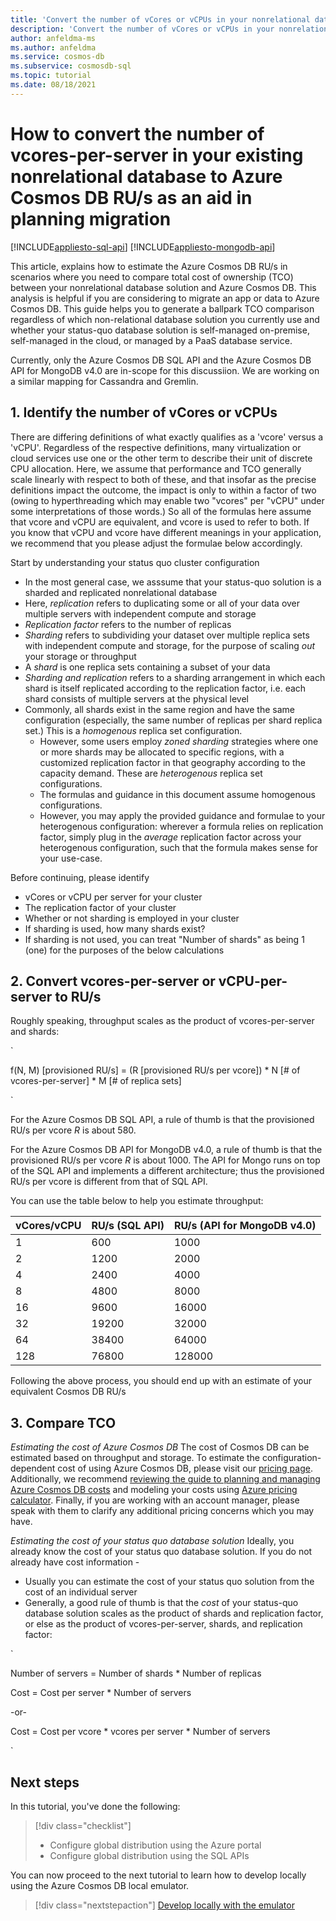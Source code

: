 ```yaml
---
title: 'Convert the number of vCores or vCPUs in your nonrelational database to Azure Cosmos DB RU/s'
description: 'Convert the number of vCores or vCPUs in your nonrelational database to Azure Cosmos DB RU/s'
author: anfeldma-ms
ms.author: anfeldma
ms.service: cosmos-db
ms.subservice: cosmosdb-sql
ms.topic: tutorial
ms.date: 08/18/2021
---
```

# How to convert the number of vcores-per-server in your existing nonrelational database to Azure Cosmos DB RU/s as an aid in planning migration
[!INCLUDE[appliesto-sql-api](includes/appliesto-sql-api.md)]
[!INCLUDE[appliesto-mongodb-api](includes/appliesto-mongodb-api.md)]

This article, explains how to estimate the Azure Cosmos DB RU/s in scenarios where you need to compare total cost of ownership (TCO) between your nonrelational database solution and Azure Cosmos DB.  This analysis is helpful if you are considering to migrate an app or data to Azure Cosmos DB. This guide helps you to generate a ballpark TCO comparison regardless of which non-relational database solution you currently use and whether your status-quo database solution is self-managed on-premise, self-managed in the cloud, or managed by a PaaS database service.

Currently, only the Azure Cosmos DB SQL API and the Azure Cosmos DB API for MongoDB v4.0 are in-scope for this discussiion. We are working on a similar mapping for Cassandra and Gremlin.

## 1. Identify the number of vCores or vCPUs

There are differing definitions of what exactly qualifies as a 'vcore' versus a 'vCPU'. Regardless of the respective definitions, many virtualization or cloud services use one or the other term to describe their unit of discrete CPU allocation. Here, we assume that performance and TCO generally scale linearly with respect to both of these, and that insofar as the precise definitions impact the outcome, the impact is only to within a factor of two (owing to hyperthreading which may enable two "vcores" per "vCPU" under some interpretations of those words.) So all of the formulas here assume that vcore and vCPU are equivalent, and vcore is used to refer to both. If you know that vCPU and vcore have different meanings in your application, we recommend that you please adjust the formulae below accordingly.

Start by understanding your status quo cluster configuration
* In the most general case, we asssume that your status-quo solution is a sharded and replicated nonrelational database
* Here, *replication* refers to duplicating some or all of your data over multiple servers with independent compute and storage
* *Replication factor* refers to the number of replicas
* *Sharding* refers to subdividing your dataset over multiple replica sets with independent compute and storage, for the purpose of scaling *out* your storage or throughput
* A *shard* is one replica sets containing a subset of your data
* *Sharding and replication* refers to a sharding arrangement in which each shard is itself replicated according to the replication factor, i.e. each shard consists of multiple servers at the physical level
* Commonly, all shards exist in the same region and have the same configuration (especially, the same number of replicas per shard replica set.) This is a *homogenous* replica set configuration.
    * However, some users employ *zoned sharding* strategies where one or more shards may be allocated to specific regions, with a customized replication factor in that geography according to the capacity demand. These are *heterogenous* replica set configurations.
    * The formulas and guidance in this document assume homogenous configurations.
    * However, you may apply the provided guidance and formulae to your heterogenous configuration: wherever a formula relies on replication factor, simply plug in the *average* replication factor across your heterogenous configuration, such that the formula makes sense for your use-case.
    
Before continuing, please identify
* vCores or vCPU per server for your cluster
* The replication factor of your cluster
* Whether or not sharding is employed in your cluster
* If sharding is used, how many shards exist?
* If sharding is not used, you can treat "Number of shards" as being 1 (one) for the purposes of the below calculations

## 2. Convert vcores-per-server or vCPU-per-server to RU/s


Roughly speaking, throughput scales as the product of vcores-per-server and shards:

`

f(N, M) [provisioned RU/s] = (R [provisioned RU/s per vcore]) 
                                * N [# of vcores-per-server]
                                * M [# of replica sets]

`

For the Azure Cosmos DB SQL API, a rule of thumb is that the provisioned RU/s per vcore *R* is about 580.

For the Azure Cosmos DB API for MongoDB v4.0, a rule of thumb is that the provisioned RU/s per vcore *R* is about 1000. The API for Mongo runs on top of the SQL API and implements a different architecture; thus the provisioned RU/s per vcore is different from that of SQL API.

You can use the table below to help you estimate throughput:


| vCores/vCPU | RU/s (SQL API) | RU/s (API for MongoDB v4.0) |
|-------------|----------------|------------------|
| 1           | 600            |            1000  |
| 2           | 1200            |            2000  |
| 4           | 2400            |            4000  |
| 8           | 4800            |            8000  |
| 16           | 9600            |            16000  |
| 32           | 19200            |            32000  |
| 64           | 38400            |            64000  |
| 128           | 76800            |            128000  |

Following the above process, you should end up with an estimate of your equivalent Cosmos DB RU/s

## 3. Compare TCO

*Estimating the cost of Azure Cosmos DB* The cost of Cosmos DB can be estimated based on throughput and storage. To estimate the configuration-dependent cost of using Azure Cosmos DB, please visit our [pricing page](https://azure.microsoft.com/pricing/details/cosmos-db/). Additionally, we recommend [reviewing the guide to planning and managing Azure Cosmos DB costs](https://docs.microsoft.com/azure/cosmos-db/plan-manage-costs) and modeling your costs using [Azure pricing calculator](https://azure.microsoft.com/pricing/calculator/). Finally, if you are working with an account manager, please speak with them to clarify any additional pricing concerns which you may have.

*Estimating the cost of your status quo database solution* Ideally, you already know the cost of your status quo database solution. If you do not already have cost information - 
* Usually you can estimate the cost of your status quo solution from the cost of an individual server
* Generally, a good rule of thumb is that the *cost* of your status-quo database solution scales as the product of shards and replication factor, or else as the product of vcores-per-server, shards, and replication factor:

`

Number of servers = Number of shards * Number of replicas

Cost = Cost per server * Number of servers

-or-

Cost = Cost per vcore * vcores per server * Number of servers

`

## Next steps

In this tutorial, you've done the following:

> [!div class="checklist"]
> * Configure global distribution using the Azure portal
> * Configure global distribution using the SQL APIs

You can now proceed to the next tutorial to learn how to develop locally using the Azure Cosmos DB local emulator.

> [!div class="nextstepaction"]
> [Develop locally with the emulator](local-emulator.md)

[regions]: https://azure.microsoft.com/regions/